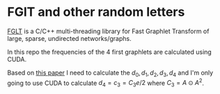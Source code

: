# FGlT and other random letters

[FGLT](https://github.com/fcdimitr/fglt) is a C/C++ multi-threading library for
Fast Graphlet Transform of large, sparse, undirected networks/graphs.

In this repo the frequencies of the 4 first graphlets are calculated using
CUDA.

Based on [this paper](assets/JOSS-FGLT-main.pdf) I need to calculate the
$d_0,d_1,d_2,d_3,d_4$ and I'm only going to use CUDA to calculate $d_4 = c_3 =
C_3 e /2$ where $C_3 = A \odot A^2$.
